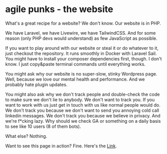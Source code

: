 # agile punks - the website

What's a great recipe for a website? We don't know. Our website is in PHP.


We have Laravel, we have Livewire, we have TailwindCSS. And for some reason (only PHP devs would understand) as few JavaScript as possible. 


If you want to play around with our website or steal it or do whatever to it, just checkout the repository. It runs smoothly in Docker with Laravel Sail. You might have to install your composer dependencies first, though. 
I don't know. I just copy&paste terminal commands until everything works. 


You might ask why our website is no super-slow, stinky Wordpress page. Well, because we love our mental health and performance. 
And we probably hate plugin updates.


You might also ask why we don't track people and double-check the code to make sure we don't lie to anybody. 
We don't want to track you. If you want to work with us just get in touch with us like normal people would do.
We don't track you because we don't want to send you annoying cold call linkedin messages. 
We don't track you because we believe in privacy. 
And we're f*cking lazy. Why should we check GA or something on a daily basis to see like 10 users (8 of them bots). 


What else? Nothing. 


Want to see this page in action? Fine. Here's the [Link](https://agile-punks.com).
